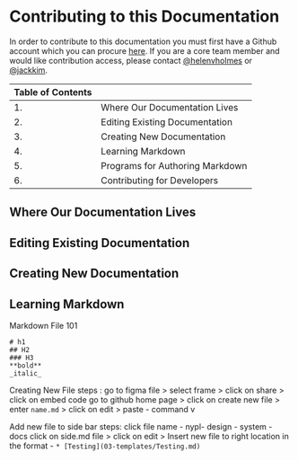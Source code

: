 # Contributing to this Documentation

In order to contribute to this documentation you must first have a Github account which you can procure [here](https://github.com). If you are a core team member and would like contribution access, please contact [@helenvholmes](https://github.com/helenvholmes) or [@jackkim](https://github.com/jackkim9).

| Table of Contents |                                 |
|-------------------|---------------------------------|
| 1.                | Where Our Documentation Lives   |
| 2.                | Editing Existing Documentation  |
| 3.                | Creating New Documentation      |
| 4.                | Learning Markdown               |
| 5.                | Programs for Authoring Markdown |
| 6.                | Contributing for Developers     |

## Where Our Documentation Lives

## Editing Existing Documentation

## Creating New Documentation

## Learning Markdown
Markdown File 101 

```
# h1
## H2 
### H3 
**bold**
_italic_
```

Creating New File 
steps : 
go to figma file > select frame > click on share > click on embed code 
go to github home page > click on create new file > enter `name.md` > click on edit > paste - command v

Add new file to side bar 
steps: 
click file name  - nypl- design - system - docs 
click on side.md file > click on edit > Insert new file to right location in the format -   `* [Testing](03-templates/Testing.md)`


